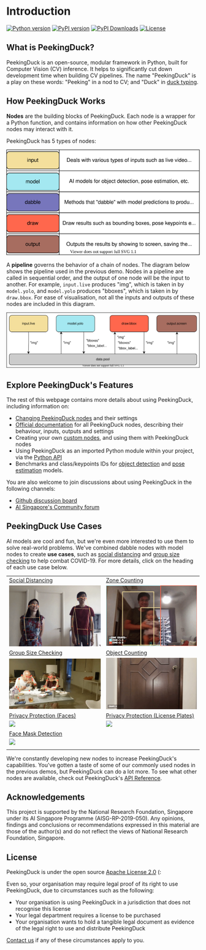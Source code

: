 # Introduction

[![Python version](https://img.shields.io/badge/python-3.6%20%7C%203.7%20%7C%203.8-blue.svg)](https://pypi.org/project/peekingduck/)
[![PyPI version](https://badge.fury.io/py/peekingduck.svg)](https://pypi.org/project/peekingduck/)
[![PyPI Downloads](https://img.shields.io/pypi/dm/peekingduck)](https://pypi.org/project/peekingduck/)
[![License](https://img.shields.io/badge/license-Apache%202.0-blue.svg)](https://github.com/aimakerspace/PeekingDuck/blob/dev/LICENSE)

## What is PeekingDuck?

PeekingDuck is an open-source, modular framework in Python, built for Computer Vision (CV) inference. It helps to significantly cut down development time when building CV pipelines. The name "PeekingDuck" is a play on these words: "Peeking" in a nod to CV; and "Duck" in [duck typing](https://en.wikipedia.org/wiki/Duck_typing).


## How PeekingDuck Works

**Nodes** are the building blocks of PeekingDuck. Each node is a wrapper for a Python function, and contains information on how other PeekingDuck nodes may interact with it.

PeekingDuck has 5 types of nodes:

<img src="https://raw.githubusercontent.com/aimakerspace/PeekingDuck/dev/diagrams/node_types.drawio.svg">

A **pipeline** governs the behavior of a chain of nodes. The diagram below shows the pipeline used in the previous demo. Nodes in a pipeline are called in sequential order, and the output of one node will be the input to another. For example, `input.live` produces "img", which is taken in by `model.yolo`, and `model.yolo` produces "bboxes", which is taken in by `draw.bbox`. For ease of visualisation, not all the inputs and outputs of these nodes are included in this diagram.

<img src="https://raw.githubusercontent.com/aimakerspace/PeekingDuck/dev/diagrams/yolo_demo.drawio.svg">


## Explore PeekingDuck's Features

The rest of this webpage contains more details about using PeekingDuck, including information on:
- [Changing PeekingDuck nodes](getting_started/02_configure_pkdk) and their settings
- [Official documentation](/peekingduck.pipeline.nodes) for all PeekingDuck nodes, describing their behaviour, inputs, outputs and settings
- Creating your own [custom nodes](getting_started/03_custom_nodes), and using them with PeekingDuck nodes
- Using PeekingDuck as an imported Python module within your project, via the [Python API](getting_started/04_python_mode)
- Benchmarks and class/keypoints IDs for [object detection](resources/01a_object_detection) and [pose estimation](resources/01b_pose_estimation) models.

You are also welcome to join discussions about using PeekingDuck in the following channels:
- [Github discussion board](https://github.com/aimakerspace/PeekingDuck/discussions)
- [AI Singapore's Community forum](https://community.aisingapore.org/groups/computer-vision/forum/)


## PeekingDuck Use Cases

AI models are cool and fun, but we're even more interested to use them to solve real-world problems. We've combined dabble nodes with model nodes to create **use cases**, such as [social distancing](https://aisingapore.org/2020/06/hp-social-distancing/) and [group size checking](https://aisingapore.org/2021/05/covid-19-stay-vigilant-with-group-size-checker/) to help combat COVID-19. For more details, click on the heading of each use case below.

|                                                              |                                                              |
| ------------------------------------------------------------ | ------------------------------------------------------------ |
| [Social Distancing](use_cases/social_distancing.md)          | [Zone Counting](use_cases/zone_counting.md)                  |
| <img src="https://raw.githubusercontent.com/aimakerspace/PeekingDuck/dev/images/readme/social_distancing.gif" width="100%"> | <img src="https://raw.githubusercontent.com/aimakerspace/PeekingDuck/dev/images/readme/zone_counting.gif" width="100%"> |
| [Group Size Checking](use_cases/group_size_checking.md)      | [Object Counting](use_cases/object_counting.md)              |
| <img src="https://raw.githubusercontent.com/aimakerspace/PeekingDuck/dev/images/readme/group_size_check_2.gif" width="100%"> | <img src="https://raw.githubusercontent.com/aimakerspace/PeekingDuck/dev/images/readme/object_counting.gif" width="100%"> |
| [Privacy Protection (Faces)](use_cases/privacy_protection_faces.md) | [Privacy Protection (License Plates)](use_cases/privacy_protection_license_plate.md) |
| <img src="https://raw.githubusercontent.com/aimakerspace/PeekingDuck/dev/images/readme/privacy_protection_faces.gif" width="100%"> | <img src="https://raw.githubusercontent.com/aimakerspace/PeekingDuck/dev/images/readme/privacy_protection_license_plates.gif" width="100%"> |
| [Face Mask Detection](use_cases/face_mask_detection.md)      |                                                              |
| <img src="https://raw.githubusercontent.com/aimakerspace/PeekingDuck/dev/images/readme/mask_detection.gif" width="100%"> |                                                              |
|                                                              |                                                              |

We're constantly developing new nodes to increase PeekingDuck's capabilities. You've gotten a taste of some of our commonly used nodes in the previous demos, but PeekingDuck can do a lot more. To see what other nodes are available, check out PeekingDuck's [API Reference](/peekingduck.pipeline.nodes).


## Acknowledgements

This project is supported by the National Research Foundation, Singapore under its AI Singapore Programme (AISG-RP-2019-050). Any opinions, findings and conclusions or recommendations expressed in this material are those of the author(s) and do not reflect the views of National Research Foundation, Singapore.


## License

PeekingDuck is under the open source [Apache License 2.0](https://github.com/aimakerspace/PeekingDuck/blob/dev/LICENSE) (:

Even so, your organisation may require legal proof of its right to use PeekingDuck, due to circumstances such as the following:
- Your organisation is using PeekingDuck in a jurisdiction that does not recognise this license
- Your legal department requires a license to be purchased
- Your organisation wants to hold a tangible legal document as evidence of the legal right to use and distribute PeekingDuck

[Contact us](https://aisingapore.org/home/contact/) if any of these circumstances apply to you.

